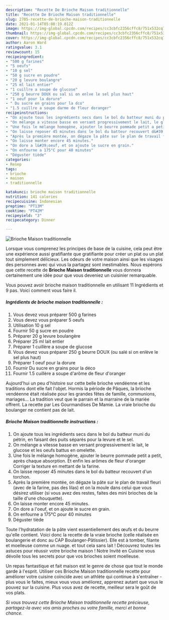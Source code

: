 ```yaml
---
description: "Recette De Brioche Maison traditionnelle"
title: "Recette De Brioche Maison traditionnelle"
slug: 2705-recette-de-brioche-maison-traditionnelle
date: 2021-01-14T05:08:19.012Z
image: https://img-global.cpcdn.com/recipes/cc3cbfc2356cffc8/751x532cq70/brioche-maison-traditionnelle-photo-principale-de-la-recette.jpg
thumbnail: https://img-global.cpcdn.com/recipes/cc3cbfc2356cffc8/751x532cq70/brioche-maison-traditionnelle-photo-principale-de-la-recette.jpg
cover: https://img-global.cpcdn.com/recipes/cc3cbfc2356cffc8/751x532cq70/brioche-maison-traditionnelle-photo-principale-de-la-recette.jpg
author: Aaron Ward
ratingvalue: 3.1
reviewcount: 15
recipeingredient:
- "500 g farines"
- "5 oeufs"
- "10 g sel"
- "50 g sucre en poudre"
- "20 g levure boulangre"
- "25 ml lait entier"
- "1 cuillre a soupe de glucose"
- "250 g beurre DOUX ou sal si on enlve le sel plus haut"
- "1 oeuf pour la dorure"
- " Du sucre en grains pour la dco"
- "1.5 cuillre a soupe darme de fleur doranger"
recipeinstructions:
- "On ajoute tous les ingrédients secs dans le bol du batteur muni du pétrin, en faisant des puits séparés pour la levure et le sel."
- "On mélange a vitesse basse en versant progressivement le lait, le glucose et les oeufs battus en omelette."
- "Une fois le mélange homogène, ajouter le beurre pommade petit a petit, après chaque absorption. Et enfin les arômes de fleur d&#39;oranger Corriger la texture en mettant de la farine."
- "On laisse reposer 45 minutes dans le bol du batteur recouvert d&#39;un torchon."
- "Après la première montée, on dégaze la pâte sur le plan de travail fleuri (avec de la farine, pas des lilas) et on la moule dans celui que vous désirez utiliser (si vous avez des restes, faites des mini brioches de la taille d&#39;une chouquette)."
- "On laisse monter encore 45 minutes."
- "On dore a l&#39;oeuf, et on ajoute le sucre en grain."
- "On enfourne a 175°C pour 40 minutes"
- "Déguster tiède"
categories:
- Resep
tags:
- brioche
- maison
- traditionnelle

katakunci: brioche maison traditionnelle 
nutrition: 141 calories
recipecuisine: Indonesian
preptime: "PT13M"
cooktime: "PT42M"
recipeyield: "3"
recipecategory: Dinner

---
```



![Brioche Maison traditionnelle](https://img-global.cpcdn.com/recipes/cc3cbfc2356cffc8/751x532cq70/brioche-maison-traditionnelle-photo-principale-de-la-recette.jpg)

Lorsque vous comprenez les principes de base de la cuisine, cela peut être une expérience aussi gratifiante que gratifiante pour créer un plat ou un plat tout simplement délicieux. Les odeurs de votre maison ainsi que les visages des personnes avec qui vous la partagez sont inestimables. Nous espérons que cette recette de <strong> Brioche Maison traditionnelle </strong> vous donnera certainement une idée pour que vous deveniez un cuisinier remarquable.

<!--inarticleads1-->

Vous pouvez avoir brioche maison traditionnelle en utilisant 11 Ingrédients et 9 pas. Voici comment vous faire il.

##### Ingrédients de brioche maison traditionnelle :

1. Vous devez vous préparer 500 g farines
1. Vous devez vous préparer 5 oeufs
1. Utilisation 10 g sel
1. Fournir 50 g sucre en poudre
1. Préparer 20 g levure boulangère
1. Préparer 25 ml lait entier
1. Préparer 1 cuillère a soupe de glucose
1. Vous devez vous préparer 250 g beurre DOUX (ou salé si on enlève le sel plus haut)
1. Préparer 1 oeuf pour la dorure
1. Fournir  Du sucre en grains pour la déco
1. Fournir 1.5 cuillère a soupe d&#39;arôme de fleur d&#39;oranger


Aujourd&#39;hui un peu d&#39;histoire sur cette belle brioche vendéenne et les traditions dont elle fait l&#39;objet. Hormis la période de Pâques, la brioche vendéenne était réalisée pour les grandes fêtes de famille, communions, mariages… La tradition veut que le parrain et la marraine de la mariée offrent. La recette par Les Gourmandises De Mamie. La vraie brioche du boulanger ne contient pas de lait. 

<!--inarticleads2-->

##### Brioche Maison traditionnelle instructions :

1. On ajoute tous les ingrédients secs dans le bol du batteur muni du pétrin, en faisant des puits séparés pour la levure et le sel.
1. On mélange a vitesse basse en versant progressivement le lait, le glucose et les oeufs battus en omelette.
1. Une fois le mélange homogène, ajouter le beurre pommade petit a petit, après chaque absorption. Et enfin les arômes de fleur d&#39;oranger Corriger la texture en mettant de la farine.
1. On laisse reposer 45 minutes dans le bol du batteur recouvert d&#39;un torchon.
1. Après la première montée, on dégaze la pâte sur le plan de travail fleuri (avec de la farine, pas des lilas) et on la moule dans celui que vous désirez utiliser (si vous avez des restes, faites des mini brioches de la taille d&#39;une chouquette).
1. On laisse monter encore 45 minutes.
1. On dore a l&#39;oeuf, et on ajoute le sucre en grain.
1. On enfourne a 175°C pour 40 minutes
1. Déguster tiède


Toute l&#39;hydratation de la pâte vient essentiellement des œufs et du beurre qu&#39;elle contient. Voici donc la recette de la vraie brioche (celle réalisée en boulangerie et donc au CAP Boulanger-Pâtissier). Elle est à tomber, filante et moelleuse comme un nuage. et tout cela sans lait ! Découvrez toutes les astuces pour réussir votre brioche maison ! Notre Invité en Cuisine vous dévoile tous les secrets pour que vos brioches soient moelleuse. 

<!--inarticleads1-->

<p>
Un repas fantastique et fait maison est le genre de chose que tout le monde garde à l'esprit. Utiliser ces Brioche Maison traditionnelle recette pour améliorer votre cuisine coïncide avec un athlète qui continue à s'entraîner - plus vous le faites, mieux vous vous améliorez, apprenez autant que vous le pouvez sur la cuisine. Plus vous avez de recette, meilleur sera le goût de vos plats.
</p>

<p>
<i>Si vous trouvez cette Brioche Maison traditionnelle recette précieuse, partagez-la avec vos amis proches ou votre famille, merci et bonne chance.</i>
</p>
